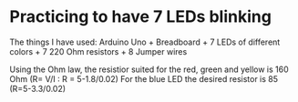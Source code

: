 # Practicing to have 7 LEDs blinking 

The things I have used: Arduino Uno + Breadboard + 7 LEDs of different colors + 7 220 Ohm resistors + 8 Jumper wires 

Using the Ohm law, the resistior suited for the red, green and yellow is 160 Ohm (R= V/I : R = 5-1.8/0.02)
For the blue LED the desired resistor is 85 (R=5-3.3/0.02)

